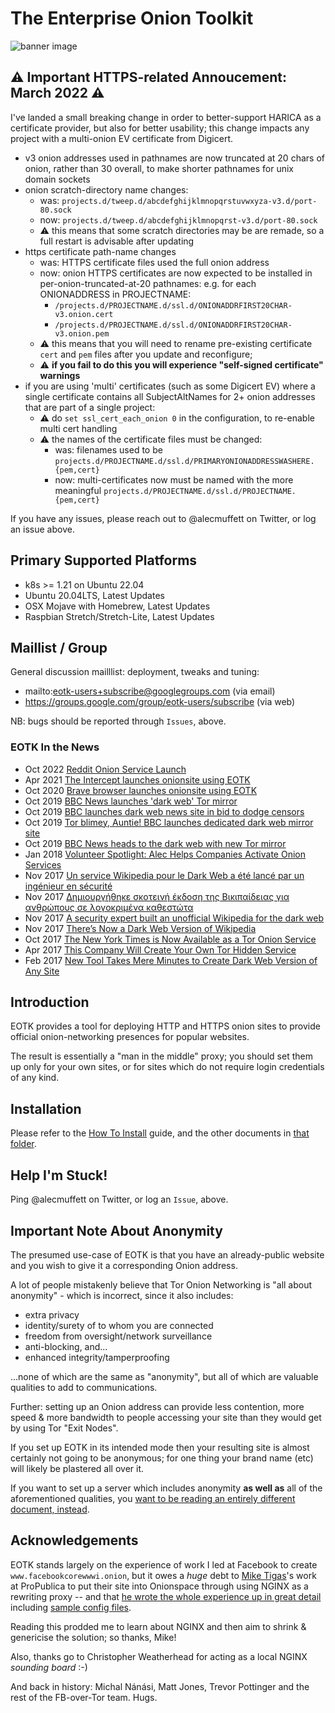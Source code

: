 # The Enterprise Onion Toolkit
![banner image](docs.d/hello-onion-text.png)

## :warning: Important HTTPS-related Annoucement: March 2022 :warning:

I've landed a small breaking change in order to better-support HARICA as a certificate provider,
but also for better usability; this change impacts any project with a multi-onion
EV certificate from Digicert.

* v3 onion addresses used in pathnames are now truncated at 20 chars
  of onion, rather than 30 overall, to make shorter pathnames for unix
  domain sockets
* onion scratch-directory name changes:
  * was: `projects.d/tweep.d/abcdefghijklmnopqrstuvwxyza-v3.d/port-80.sock`
  * now: `projects.d/tweep.d/abcdefghijklmnopqrst-v3.d/port-80.sock`
  * :warning: this means that some scratch directories may be are remade,
    so a full restart is advisable after updating
* https certificate path-name changes
  * was: HTTPS certificate files used the full onion address
  * now: onion HTTPS certificates are now expected to be installed in
    per-onion-truncated-at-20 pathnames: e.g. for each ONIONADDRESS in
    PROJECTNAME:
    * `/projects.d/PROJECTNAME.d/ssl.d/ONIONADDRFIRST20CHAR-v3.onion.cert`
    * `/projects.d/PROJECTNAME.d/ssl.d/ONIONADDRFIRST20CHAR-v3.onion.pem`
  * :warning: this means that you will need to rename pre-existing certificate
    `cert` and `pem` files after you update and reconfigure;
  * :warning: **if you fail to do this you will experience "self-signed certificate" warnings**
* if you are using 'multi' certificates (such as some Digicert EV) where a
  single certificate contains all SubjectAltNames for 2+ onion
  addresses that are part of a single project:
  * :warning: do `set ssl_cert_each_onion 0` in the configuration, to re-enable
    multi cert handling
  * :warning: the names of the certificate files must be changed:
    * was: filenames used to be
      `projects.d/PROJECTNAME.d/ssl.d/PRIMARYONIONADDRESSWASHERE.{pem,cert}`
    * now: multi-certificates now must be named with the more meaningful
      `projects.d/PROJECTNAME.d/ssl.d/PROJECTNAME.{pem,cert}`

If you have any issues, please reach out to @alecmuffett on Twitter, or log an issue above.

## Primary Supported Platforms

* k8s >= 1.21 on Ubuntu 22.04
* Ubuntu 20.04LTS, Latest Updates
* OSX Mojave with Homebrew, Latest Updates
* Raspbian Stretch/Stretch-Lite, Latest Updates

## Maillist / Group

General discussion mailllist: deployment, tweaks and tuning:

* mailto:eotk-users+subscribe@googlegroups.com (via email)
* https://groups.google.com/group/eotk-users/subscribe (via web)

NB: bugs should be reported through `Issues`, above.

### EOTK In the News

* Oct 2022 [Reddit Onion Service Launch](https://www.reddit.com/r/redditsecurity/comments/yd6hqg/reddit_onion_service_launch/)
* Apr 2021 [The Intercept launches onionsite using EOTK](https://theintercept.com/2021/04/28/tor-browser-onion/)
* Oct 2020 [Brave browser launches onionsite using EOTK](https://brave.com/new-onion-service/)
* Oct 2019 [BBC News launches 'dark web' Tor mirror](https://www.bbc.co.uk/news/technology-50150981)
* Oct 2019 [BBC launches dark web news site in bid to dodge censors](https://www.cityam.com/bbc-launches-dark-web-news-site-in-bid-to-dodge-censors/)
* Oct 2019 [Tor blimey, Auntie! BBC launches dedicated dark web mirror site](https://www.theregister.co.uk/2019/10/24/beeb_launches_dedicated_dark_web_site/)
* Oct 2019 [BBC News heads to the dark web with new Tor mirror
](https://www.theverge.com/2019/10/24/20930085/bbc-news-dark-web-tor-the-onion-browser-secure-censorship)
* Jan 2018 [Volunteer Spotlight: Alec Helps Companies Activate Onion Services
](https://blog.torproject.org/volunteer-spotlight-alec-helps-companies-activate-onion-services)
* Nov 2017 [Un service Wikipedia pour le Dark Web a été lancé par un ingénieur en sécurité](https://www.developpez.com/actu/175523/Un-service-Wikipedia-pour-le-Dark-Web-a-ete-lance-par-un-ingenieur-en-securite-afin-de-contourner-la-censure-dans-certains-pays/)
* Nov 2017 [Δημιουργήθηκε σκοτεινή έκδοση της Βικιπαίδειας για ανθρώπους σε λογοκριμένα καθεστώτα](https://texnologia.net/dhmiourgithike-skoteinh-ekdosh-ths-wikipedia-gia-anthropous-se-logokrimena-kathestota/2017/11)
* Nov 2017 [A security expert built an unofficial Wikipedia for the dark web](https://www.engadget.com/2017/11/25/a-security-expert-built-an-unofficial-wikipedia-for-the-dark-web/)
* Nov 2017 [There’s Now a Dark Web Version of Wikipedia](https://motherboard.vice.com/en_us/article/7x4g4b/theres-now-a-dark-web-version-of-wikipedia-tor-alec-muffett)
* Oct 2017 [The New York Times is Now Available as a Tor Onion Service](https://open.nytimes.com/https-open-nytimes-com-the-new-york-times-as-a-tor-onion-service-e0d0b67b7482)
* Apr 2017 [This Company Will Create Your Own Tor Hidden Service](https://motherboard.vice.com/en_us/article/this-company-will-create-your-own-tor-hidden-service)
* Feb 2017 [New Tool Takes Mere Minutes to Create Dark Web Version of Any Site](https://motherboard.vice.com/en_us/article/new-tool-takes-mere-minutes-to-create-dark-web-version-of-any-site)

## Introduction

EOTK provides a tool for deploying HTTP and HTTPS onion sites to
provide official onion-networking presences for popular websites.

The result is essentially a "man in the middle" proxy; you should set
them up only for your own sites, or for sites which do not require
login credentials of any kind.

## Installation

Please refer to the [How To Install](docs.d/HOW-TO-INSTALL.md) guide,
and the other documents in [that folder](docs.d/).

## Help I'm Stuck!

Ping @alecmuffett on Twitter, or log an `Issue`, above.

## Important Note About Anonymity

The presumed use-case of EOTK is that you have an already-public
website and you wish to give it a corresponding Onion address.

A lot of people mistakenly believe that Tor Onion Networking is "all
about anonymity" - which is incorrect, since it also includes:

* extra privacy
* identity/surety of to whom you are connected
* freedom from oversight/network surveillance
* anti-blocking, and...
* enhanced integrity/tamperproofing

...none of which are the same as "anonymity", but all of which are
valuable qualities to add to communications.

Further: setting up an Onion address can provide less contention, more
speed & more bandwidth to people accessing your site than they would
get by using Tor "Exit Nodes".

If you set up EOTK in its intended mode then your resulting site is
almost certainly not going to be anonymous; for one thing your brand
name (etc) will likely be plastered all over it.

If you want to set up a server which includes anonymity **as well as**
all of the aforementioned qualities, you [want to be reading an
entirely different document,
instead](https://github.com/alecmuffett/the-onion-diaries/blob/master/basic-production-onion-server.md).

## Acknowledgements

EOTK stands largely on the experience of work I led at Facebook to
create `www.facebookcorewwwi.onion`, but it owes a *huge* debt to
[Mike Tigas](https://github.com/mtigas)'s work at ProPublica to put
their site into Onionspace through using NGINX as a rewriting proxy --
and that [he wrote the whole experience up in great
detail](https://www.propublica.org/nerds/item/a-more-secure-and-anonymous-propublica-using-tor-hidden-services)
including [sample config
files](https://gist.github.com/mtigas/9a7425dfdacda15790b2).

Reading this prodded me to learn about NGINX and then aim to shrink &
genericise the solution; so thanks, Mike!

Also, thanks go to Christopher Weatherhead for acting as a local NGINX
*sounding board* :-)

And back in history: Michal Nánási, Matt Jones, Trevor Pottinger and
the rest of the FB-over-Tor team.  Hugs.
